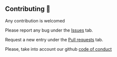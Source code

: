 ## Contributing 👐

Any contribution is welcomed  

Please report any bug under the [Issues](https://github.com/S4GConsulting/awesome-s4g/issues) tab.

Request a new entry under the [Pull requests](https://github.com/S4GConsulting/awesome-s4g/pulls) tab.

Please, take into account our github [code of conduct](https://github.com/S4GConsulting/awesome-s4g/blob/main/CODE_OF_CONDUCT.md)
